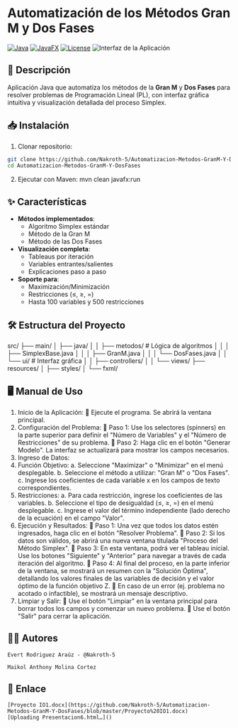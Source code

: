 # Automatización de los Métodos Gran M y Dos Fases

[![Java](https://img.shields.io/badge/Java-17%2B-blue)](https://www.java.com/)
[![JavaFX](https://img.shields.io/badge/JavaFX-17-purple)](https://openjfx.io/)
[![License](https://img.shields.io/badge/License-MIT-green)](LICENSE)
![Interfaz de la Aplicación](https://github.com/user-attachments/assets/d85e18b6-d207-49b1-a167-819cc2434f9c)


## 📌 Descripción

Aplicación Java que automatiza los métodos de la **Gran M** y **Dos Fases**
para resolver problemas de Programación Lineal (PL), con interfaz gráfica intuitiva y visualización detallada del proceso Simplex.

## 📥 Instalación
1. Clonar repositorio:
```bash
git clone https://github.com/Nakroth-5/Automatizacion-Metodos-GranM-Y-DosFases.git
cd Automatizacion-Metodos-GranM-Y-DosFases
```
2. Ejecutar con Maven: mvn clean javafx:run

## ✨ Características

- **Métodos implementados**:
  - Algoritmo Simplex estándar
  - Método de la Gran M
  - Método de las Dos Fases
- **Visualización completa**:
  - Tableaus por iteración
  - Variables entrantes/salientes
  - Explicaciones paso a paso
- **Soporte para**:
  - Maximización/Minimización
  - Restricciones (≤, ≥, =)
  - Hasta 100 variables y 500 restricciones

## 🛠️ Estructura del Proyecto
src/
├── main/
│ ├── java/
│ │ ├── metodos/ # Lógica de algoritmos
│ │ │ ├── SimplexBase.java
│ │ │ ├── GranM.java
│ │ │ └── DosFases.java
│ │ └── ui/ # Interfaz gráfica
│ │ ├── controllers/
│ │ └── views/
├── resources/
│ ├── styles/
│ └── fxml/



## 🖥️ Manual de Uso
1.	Inicio de la Aplicación:
	Ejecute el programa. Se abrirá la ventana principal.
2.	Configuración del Problema:
	Paso 1: Use los selectores (spinners) en la parte superior para definir el "Número de Variables" y el "Número de Restricciones" de su problema.
	Paso 2: Haga clic en el botón "Generar Modelo". La interfaz se actualizará para mostrar los campos necesarios.
3.	Ingreso de Datos:
1.	Función Objetivo: 
a.	Seleccione "Maximizar" o "Minimizar" en el menú desplegable.
b.	Seleccione el método a utilizar: "Gran M" o "Dos Fases".
c.	Ingrese los coeficientes de cada variable x en los campos de texto correspondientes.
2.	Restricciones: 
a.	Para cada restricción, ingrese los coeficientes de las variables.
b.	Seleccione el tipo de desigualdad (≤, ≥, =) en el menú desplegable.
c.	Ingrese el valor del término independiente (lado derecho de la ecuación) en el campo "Valor".
4.	Ejecución y Resultados:
	Paso 1: Una vez que todos los datos estén ingresados, haga clic en el botón "Resolver Problema".
	Paso 2: Si los datos son válidos, se abrirá una nueva ventana titulada "Proceso del Método Simplex".
	Paso 3: En esta ventana, podrá ver el tableau inicial. Use los botones "Siguiente" y "Anterior" para navegar a través de cada iteración del algoritmo.
	Paso 4: Al final del proceso, en la parte inferior de la ventana, se mostrará un resumen con la "Solución Óptima", detallando los valores finales de las variables de decisión y el valor óptimo de la función objetivo Z.
	En caso de un error (ej. problema no acotado o infactible), se mostrará un mensaje descriptivo.
5.	Limpiar y Salir:
	Use el botón "Limpiar" en la ventana principal para borrar todos los campos y comenzar un nuevo problema.
	Use el botón "Salir" para cerrar la aplicación.
## 🧑‍💻 Autores
    Evert Rodriguez Araúz - @Nakroth-5
    
    Maikol Anthony Molina Cortez 
## 🔗 Enlace
    [Proyecto IO1.docx](https://github.com/Nakroth-5/Automatizacion-Metodos-GranM-Y-DosFases/blob/master/Proyecto%20IO1.docx)
    [Uploading Presentacion6.html…]()



